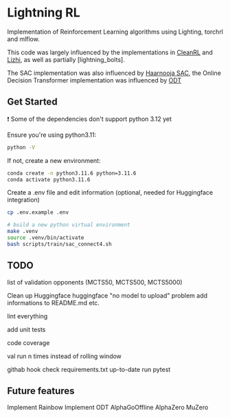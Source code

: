 # Lightning RL

Implementation of Reinforcement Learning algorithms using Lighting, torchrl and mlflow.

This code was largely influenced by the implementations in [CleanRL](https://github.com/vwxyzjn/cleanrl/tree/master) and [Lizhi](https://github.com/Lizhi-sjtu/DRL-code-pytorch), as well as partially [lightning_bolts].

The SAC implementation was also influenced by [Haarnooja SAC](https://github.com/haarnoja/sac), the Online Decision Transformer implementation was influenced by [ODT](https://github.com/facebookresearch/online-dt)

## Get Started

:exclamation: Some of the dependencies don't support python 3.12 yet

Ensure you're using python3.11:

```bash
python -V
```

If not, create a new environment:

```bash
conda create -n python3.11.6 python=3.11.6
conda activate python3.11.6
```

Create a .env file and edit information (optional, needed for Huggingface integration)

```bash
cp .env.example .env
```

```bash
# build a new python virtual environment
make .venv
source .venv/bin/activate
bash scripts/train/sac_connect4.sh
```

## TODO

list of validation opponents (MCTS50, MCTS500, MCTS5000)

Clean up Huggingface
    huggingface "no model to upload" problem
    add informations to README.md etc.

lint everything

add unit tests

code coverage

val run n times instead of rolling window

githab hook
    check requirements.txt up-to-date
    run pytest

## Future features

Implement Rainbow
Implement ODT
AlphaGoOffline
AlphaZero
MuZero
